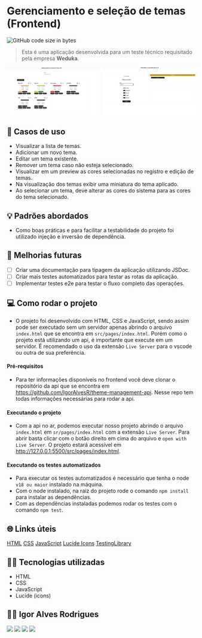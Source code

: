 # Gerenciamento e seleção de temas (Frontend)

![GitHub code size in bytes](https://img.shields.io/github/languages/code-size/igoralvesr/color-theme-management)

> Esta é uma aplicação desenvolvida para um teste técnico requisitado pela empresa <strong>Weduka</strong>.

<div style="width:100%; display:flex; align-items:center; gap:16px; flex-direction: column;">
  <div style="display: flex; justify-content: center; gap: 10px;">
    <img src="./public/img01.png" width="50%" />
    <img src="./public/img02.png" width="50%" />
  </div>
</div>

## 📄 Casos de uso

- Visualizar a lista de temas.
- Adicionar um novo tema.
- Editar um tema existente.
- Remover um tema caso não esteja selecionado.
- Visualizar em um preview as cores selecionadas no registro e edição de temas.
- Na visualização dos temas exibir uma miniatura do tema aplicado.
- Ao selecionar um tema, deve alterar as cores do sistema para as cores do tema selecionado.

## 💡 Padrões abordados

- Como boas práticas e para facilitar a testabilidade do projeto foi utilizado injeção e inversão de dependência.

## 🚀 Melhorias futuras

- [ ] Criar uma documentação para tipagem da aplicação utilizando JSDoc.
- [ ] Criar mais testes automatizados para testar as rotas da aplicação.
- [ ] Implementar testes e2e para testar o fluxo completo das operações.

## 💻 Como rodar o projeto

- O projeto foi desenvolvido com HTML, CSS e JavaScript, sendo assim pode ser executado sem um servidor apenas abrindo
o arquivo `index.html` que se encontra em `src/pages/index.html`. Porém como o projeto está utilizando um api, é
importante que execute em um servidor. É recomendado o uso da extensão `Live Server` para o vscode ou outra de sua
preferência.

#### Pré-requisitos

- Para ter informações disponíveis no frontend você deve clonar o repositório da api que se encontra em
https://github.com/IgorAlvesR/theme-management-api. Nesse repo
tem todas informações necessárias para rodar a api.

#### Executando o projeto

- Com a api no ar, podemos executar nosso projeto abrindo o arquivo `index.html` em `sr/pages/index.html` com a extensão
`Live Server`. Para abrir basta clicar com o botão direito em cima do arquivo e `open with Live Server`. O projeto
estará acessível em http://127.0.0.1:5500/src/pages/index.html.

#### Executando os testes automatizados

- Para executar os testes automatizados é necessário que tenha o node `v18 ou maior` instalado na máquina.
- Com o node instalado, na raiz do projeto rode o comando `npm install` para instalar as dependências.
- Com as dependências instaladas podemos rodar os testes com o comando `npm test`.

## 🌐 Links úteis
[HTML](https://developer.mozilla.org/pt-BR/docs/Web/HTML)
[CSS](https://developer.mozilla.org/pt-BR/docs/Web/css)
[JavaScript](https://developer.mozilla.org/pt-BR/docs/Web/javascript)
[Lucide Icons](https://lucide.dev/)
[TestingLibrary](https://testing-library.com/)

## 👨‍💻 Tecnologias utilizadas

- HTML
- CSS
- JavaScript
- Lucide (icons)




## 🧑‍💻 Igor Alves Rodrigues

[<img
  src="https://img.shields.io/badge/linkedin-%230077B5.svg?&style=for-the-badge&logo=linkedin&logoColor=white" />](https://www.linkedin.com/in/igor-alves-rodrigues-7941a116b/)
[<img
  src=" https://img.shields.io/badge/GitHub-100000?style=for-the-badge&logo=github&logoColor=white" />](https://gthub.com/igoralvesr)
[<img
  src="https://img.shields.io/badge/WhatsApp-25D366?style=for-the-badge&logo=whatsapp&logoColor=white" />](http://wa.me/5548998434969)
[<img src="https://img.shields.io/website-up-down-green-red/http/shields.io.svg"
  height="28" />](https://igoralvesr.github.io)